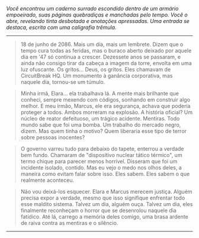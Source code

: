 _Você encontrou um caderno surrado escondido dentro de um armário empoeirado, suas páginas quebradiças e manchadas pelo tempo. Você o abre, revelando tinta desbotada e anotações apressadas. Uma entrada se destaca, escrita com uma caligrafia trêmula._

---

> 18 de junho de 2086. Mais um dia, mais um lembrete. Dizem que o tempo cura todas as feridas, mas o buraco aberto deixado por aquele dia em '47 só continua a crescer. Dezessete anos se passaram, e ainda não consigo tirar da cabeça a imagem da torre, envolta em uma luz ofuscante. Os gritos... Deus, os gritos. Eles chamavam de CircuitBreak HQ. Um monumento à ganância corporativa, mas naquele dia, tornou-se um túmulo.

> Minha irmã, Elara... ela trabalhava lá. A mente mais brilhante que conheci, sempre mexendo com códigos, sonhando em construir algo melhor. E meu irmão, Marcus, ele era segurança, achava que poderia proteger a todos. Ambos morreram na explosão. A história oficial? Um núcleo de reator defeituoso, um trágico acidente. Mentiras. Todo mundo sabe que foi uma bomba. Um trabalho do mercado negro, dizem. Mas quem tinha o motivo? Quem liberaria esse tipo de terror sobre pessoas inocentes?

> O governo varreu tudo para debaixo do tapete, enterrou a verdade bem fundo. Chamaram de "dispositivo nuclear tático térmico", um termo chique para parecer menos horrível. Disseram que foi um incidente isolado, contido. Mas eu vejo o medo nos olhos deles, a maneira como evitam falar sobre isso. Eles sabem. Eles sabem o que realmente aconteceu.

> Não vou deixá-los esquecer. Elara e Marcus merecem justiça. Alguém precisa expor a verdade, mesmo que isso signifique enfrentar todo esse maldito sistema. Talvez um dia, alguém ouça. Talvez um dia, eles finalmente reconheçam o horror que se desenrolou naquele dia fatídico. Até lá, carrego a memória deles comigo, uma brasa ardente de raiva contra as mentiras e o silêncio.

---
